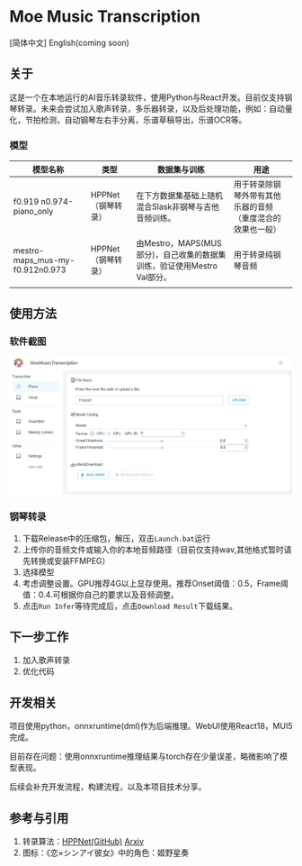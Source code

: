 # Moe Music Transcription
[简体中文]   English(coming soon) 

## 关于

这是一个在本地运行的AI音乐转录软件，使用Python与React开发。目前仅支持钢琴转录。未来会尝试加入歌声转录，多乐器转录，以及后处理功能，例如：自动量化，节拍检测，自动钢琴左右手分离，乐谱草稿导出，乐谱OCR等。

### 模型

| 模型名称                        | 类型               | 数据集与训练                                                 | 用途                                                       |
| ------------------------------- | ------------------ | ------------------------------------------------------------ | ---------------------------------------------------------- |
| f0.919 n0.974-piano_only        | HPPNet（钢琴转录） | 在下方数据集基础上随机混合Slask非钢琴与吉他音频训练。        | 用于转录除钢琴外带有其他乐器的音频（重度混合的效果也一般） |
| mestro-maps_mus-my-f0.912n0.973 | HPPNet（钢琴转录） | 由Mestro，MAPS(MUS部分)，自己收集的数据集训练，验证使用Mestro Val部分。 | 用于转录纯钢琴音频                                         |
|                                 |                    |                                                              |                                                            |

## 使用方法

### 软件截图

![软件截图](./README.assets/screenshot.png)

### 钢琴转录

1. 下载Release中的压缩包，解压，双击`Launch.bat`运行
2. 上传你的音频文件或输入你的本地音频路径（目前仅支持wav,其他格式暂时请先转换或安装FFMPEG）
3. 选择模型
4. 考虑调整设置。GPU推荐4G以上显存使用。推荐Onset阈值：0.5，Frame阈值：0.4.可根据你自己的要求以及音频调整。
5. 点击`Run Infer`等待完成后，点击`Download Result`下载结果。

## 下一步工作

1. 加入歌声转录
2. 优化代码

## 开发相关

项目使用python，onnxruntime(dml)作为后端推理。WebUI使用React18，MUI5完成。

目前存在问题：使用onnxruntime推理结果与torch存在少量误差，略微影响了模型表现。

后续会补充开发流程，构建流程，以及本项目技术分享。

## 参考与引用

1. 转录算法：[HPPNet(GitHub)](https://github.com/WX-Wei/HPPNet)   [Arxiv](https://arxiv.org/abs/2208.14339v2)
2. 图标：《恋×シンアイ彼女》中的角色：姬野星奏


